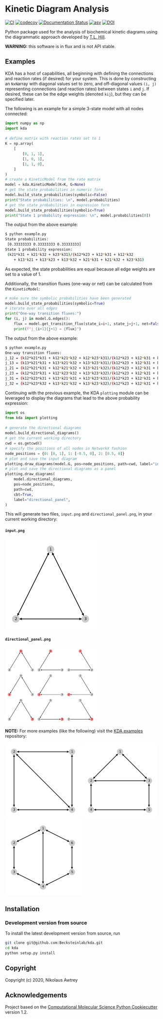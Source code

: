 Kinetic Diagram Analysis
==============================
[//]: # (Badges)
[![CI](https://github.com/Becksteinlab/kda/actions/workflows/test.yml/badge.svg)](https://github.com/Becksteinlab/kda/actions/workflows/test.yml)
[![codecov](https://codecov.io/gh/Becksteinlab/kda/branch/master/graph/badge.svg)](https://codecov.io/gh/Becksteinlab/kda/branch/master)
[![Documentation Status](https://readthedocs.org/projects/kda/badge/?version=latest)](https://kda.readthedocs.io/en/latest/?badge=latest)
[![asv](http://img.shields.io/badge/benchmarked%20by-asv-blue.svg?style=flat)](https://github.com/Becksteinlab/kda/actions/workflows/test.yml)
[![DOI](https://zenodo.org/badge/DOI/10.5281/zenodo.5826394.svg)](https://doi.org/10.5281/zenodo.5826394)

Python package used for the analysis of biochemical kinetic diagrams using the diagrammatic approach developed by [T.L. Hill](https://link.springer.com/book/10.1007/978-1-4612-3558-3).

**WARNING:** this software is in flux and is not API stable.

## Examples

KDA has a host of capabilities, all beginning with defining the connections and reaction rates (if desired) for your system. This is done by constructing an `NxN`array with diagonal values set to zero, and off-diagonal values `(i, j)` representing connections (and reaction rates) between states `i` and `j`. If desired, these can be the edge weights (denoted `kij`), but they can be specified later.

The following is an example for a simple 3-state model with all nodes connected:
```python
import numpy as np
import kda

# define matrix with reaction rates set to 1
K = np.array(
    [
        [0, 1, 1],
        [1, 0, 1],
        [1, 1, 0],
    ]
)
# create a KineticModel from the rate matrix
model = kda.KineticModel(K=K, G=None)
# get the state probabilities in numeric form
model.build_state_probabilities(symbolic=False)
print("State probabilities: \n", model.probabilities)
# get the state probabilities in expression form
model.build_state_probabilities(symbolic=True)
print("State 1 probability expression: \n", model.probabilities[0])
```

The output from the above example:
```bash
$ python example.py
State probabilities:
 [0.33333333 0.33333333 0.33333333]
State 1 probability expression:
 (k21*k31 + k21*k32 + k23*k31)/(k12*k23 + k12*k31 + k12*k32
    + k13*k21 + k13*k23 + k13*k32 + k21*k31 + k21*k32 + k23*k31)
```
As expected, the state probabilities are equal because all edge weights are set to a value of 1.

Additionally, the transition fluxes (one-way or net) can be calculated from the `KineticModel`:
```python
# make sure the symbolic probabilities have been generated
model.build_state_probabilities(symbolic=True)
# iterate over all edges
print("One-way transition fluxes:")
for (i, j) in model.G.edges():
    flux = model.get_transition_flux(state_i=i+1, state_j=j+1, net=False, symbolic=True)
    print(f"j_{i+1}{j+1} = {flux}")
```

The output from the above example:
```bash
$ python example.py
One-way transition fluxes:
j_12 = (k12*k21*k31 + k12*k21*k32 + k12*k23*k31)/(k12*k23 + k12*k31 + k12*k32 + k13*k21 + k13*k23 + k13*k32 + k21*k31 + k21*k32 + k23*k31)
j_13 = (k13*k21*k31 + k13*k21*k32 + k13*k23*k31)/(k12*k23 + k12*k31 + k12*k32 + k13*k21 + k13*k23 + k13*k32 + k21*k31 + k21*k32 + k23*k31)
j_21 = (k12*k21*k31 + k12*k21*k32 + k13*k21*k32)/(k12*k23 + k12*k31 + k12*k32 + k13*k21 + k13*k23 + k13*k32 + k21*k31 + k21*k32 + k23*k31)
j_23 = (k12*k23*k31 + k12*k23*k32 + k13*k23*k32)/(k12*k23 + k12*k31 + k12*k32 + k13*k21 + k13*k23 + k13*k32 + k21*k31 + k21*k32 + k23*k31)
j_31 = (k12*k23*k31 + k13*k21*k31 + k13*k23*k31)/(k12*k23 + k12*k31 + k12*k32 + k13*k21 + k13*k23 + k13*k32 + k21*k31 + k21*k32 + k23*k31)
j_32 = (k12*k23*k32 + k13*k21*k32 + k13*k23*k32)/(k12*k23 + k12*k31 + k12*k32 + k13*k21 + k13*k23 + k13*k32 + k21*k31 + k21*k32 + k23*k31)
```

Continuing with the previous example, the KDA `plotting` module can be leveraged to display the diagrams that lead to the above probability expression:
```python
import os
from kda import plotting

# generate the directional diagrams
model.build_directional_diagrams()
# get the current working directory
cwd = os.getcwd()
# specify the positions of all nodes in NetworkX fashion
node_positions = {0: [0, 1], 1: [-0.5, 0], 2: [0.5, 0]}
# plot and save the input diagram
plotting.draw_diagrams(model.G, pos=node_positions, path=cwd, label="input")
# plot and save the directional diagrams as a panel
plotting.draw_diagrams(
    model.directional_diagrams,
    pos=node_positions,
    path=cwd,
    cbt=True,
    label="directional_panel",
)
```

This will generate two files, `input.png` and `directional_panel.png`, in your current working directory:

#### `input.png`
<img src="https://github.com/Becksteinlab/kda-examples/blob/master/kda_examples/test_model_3_state/diagrams/input.png" width=300, alt="3-state model input diagram">

#### `directional_panel.png`
<img src="https://github.com/Becksteinlab/kda-examples/blob/master/kda_examples/test_model_3_state/diagrams/directional.png" width=300, alt="3-state model directional diagrams">

**NOTE:** For more examples (like the following) visit the [KDA examples](https://github.com/Becksteinlab/kda-examples) repository:

<img src="https://github.com/Becksteinlab/kda-examples/blob/master/kda_examples/test_model_4_state_leakage/diagrams/input.png" width=250, alt="4-state model with leakage input diagram"> <img src="https://github.com/Becksteinlab/kda-examples/blob/master/kda_examples/test_model_5_state_leakage/diagrams/input.png" width=250, alt="5-state model with leakage input diagram"> <img src="https://github.com/Becksteinlab/kda-examples/blob/master/kda_examples/test_model_6_state_leakage/diagrams/input.png" width=250, alt="6-state model with leakage input diagram">

## Installation
### Development version from source

To install the latest development version from source, run
```bash
git clone git@github.com:Becksteinlab/kda.git
cd kda
python setup.py install
```

## Copyright

Copyright (c) 2020, Nikolaus Awtrey

## Acknowledgements

Project based on the
[Computational Molecular Science Python Cookiecutter](https://github.com/molssi/cookiecutter-cms) version 1.2.
